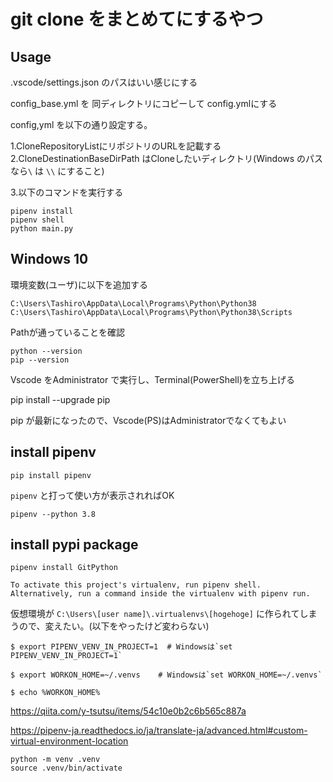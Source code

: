 # git clone をまとめてにするやつ

## Usage

.vscode/settings.json のパスはいい感じにする

config_base.yml を 同ディレクトリにコピーして config.ymlにする

config,yml を以下の通り設定する。

1.CloneRepositoryListにリポジトリのURLを記載する
2.CloneDestinationBaseDirPath はCloneしたいディレクトリ(Windows のパスなら```\``` は ```\\``` にすること)

3.以下のコマンドを実行する

```
pipenv install
pipenv shell
python main.py
```


## Windows 10

環境変数(ユーザ)に以下を追加する

```
C:\Users\Tashiro\AppData\Local\Programs\Python\Python38
C:\Users\Tashiro\AppData\Local\Programs\Python\Python38\Scripts
```

Pathが通っていることを確認

```
python --version
pip --version
```

Vscode をAdministrator で実行し、Terminal(PowerShell)を立ち上げる

pip install --upgrade pip


pip が最新になったので、Vscode(PS)はAdministratorでなくてもよい

## install pipenv

```
pip install pipenv
```


```pipenv``` と打って使い方が表示されればOK

```
pipenv --python 3.8
```

## install pypi package

```
pipenv install GitPython
```


```
To activate this project's virtualenv, run pipenv shell.
Alternatively, run a command inside the virtualenv with pipenv run.
```


仮想環境が ```C:\Users\[user name]\.virtualenvs\[hogehoge]``` に作られてしまうので、変えたい。(以下をやったけど変わらない)

```
$ export PIPENV_VENV_IN_PROJECT=1  # Windowsは`set PIPENV_VENV_IN_PROJECT=1`
```

```
$ export WORKON_HOME=~/.venvs    # Windowsは`set WORKON_HOME=~/.venvs`

$ echo %WORKON_HOME%
```

https://qiita.com/y-tsutsu/items/54c10e0b2c6b565c887a

https://pipenv-ja.readthedocs.io/ja/translate-ja/advanced.html#custom-virtual-environment-location


```
python -m venv .venv
source .venv/bin/activate
```

